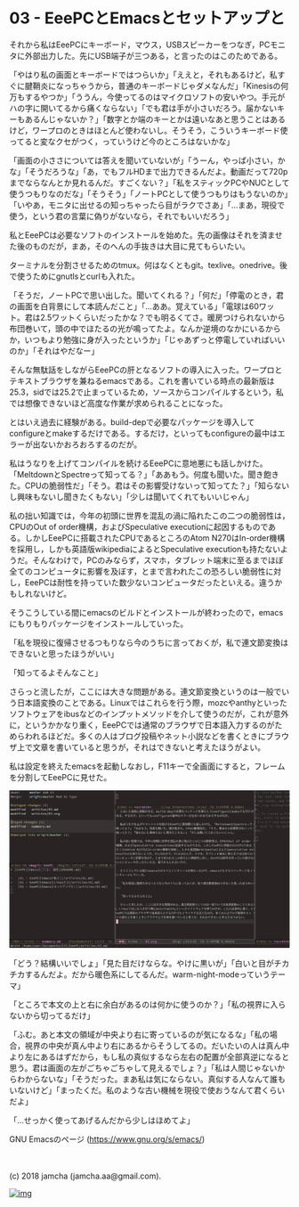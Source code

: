 # 03 - EeePCとEmacsとセットアップと

それから私はEeePCにキーボード，マウス，USBスピーカーをつなぎ，PCモニタに外部出力した。先にUSB端子が三つある，と言ったのはこのためである。  

「やはり私の画面とキーボードではつらいか」「ええと，それもあるけど，私すぐに腱鞘炎になっちゃうから，普通のキーボードじゃダメなんだ」「Kinesisの何万もするやつか」「ううん，今使ってるのはマイクロソフトの安いやつ。手元がハの字に開いてるから痛くならない」「でも君は手が小さいだろう。届かないキーもあるんじゃないか？」「数字とか端のキーとかは遠いなあと思うことはあるけど，ワープロのときはほとんど使わないし。そうそう，こういうキーボード使ってると変なクセがつく，っていうけど今のところはないかな」  

「画面の小ささについては答えを聞いていないが」「うーん，やっぱ小さい，かな」「そうだろうな」「あ，でもフルHDまで出力できるんだよ。動画だって720pまでならなんとか見れるんだ。すごくない？」「私をスティックPCやNUCとして使うつもりなのだな」「そうそう」「ノートPCとして使うつもりはもうないのか」「いやあ，モニタに出せるの知っちゃったら目がラクでさあ」「…まあ，現役で使う，という君の言葉に偽りがないなら，それでもいいだろう」  

私とEeePCは必要なソフトのインストールを始めた。先の画像はそれを済ませた後のものだが，まあ，そのへんの手抜きは大目に見てもらいたい。  

ターミナルを分割させるためのtmux。何はなくともgit。texlive。onedrive。後で使うためにgnutlsとcurlも入れた。  

「そうだ，ノートPCで思い出した。聞いてくれる？」「何だ」「停電のとき，君の画面を白背景にして本読んだこと」「…ああ。覚えている」「電球は60ワット。君は2.5ワットくらいだったかな？でも明るくてさ。暖房つけられないから布団巻いて，頭の中でほたるの光が鳴ってたよ。なんか逆境のなかにいるからか，いつもより勉強に身が入ったというか」「じゃあずっと停電していればいいのか」「それはやだなー」  

そんな無駄話をしながらEeePCの肝となるソフトの導入に入った。ワープロとテキストブラウザを兼ねるemacsである。これを書いている時点の最新版は25.3，sidでは25.2で止まっているため，ソースからコンパイルするという，私では想像できないほど高度な作業が求められることになった。  

とはいえ過去に経験がある。build-depで必要なパッケージを導入してconfigureとmakeするだけである。するだけ，といってもconfigureの最中はエラーが出ないかおろおろするのだが。  

私はうなりを上げてコンパイルを続けるEeePCに意地悪にも話しかけた。「MeltdownとSpectreって知ってる？」「ああもう。何度も聞いた。聞き飽きた。CPUの脆弱性だ」「そう。君はその影響受けないって知ってた？」「知らないし興味もないし聞きたくもない」「少しは聞いてくれてもいいじゃん」  

私の拙い知識では，今年の初頭に世界を混乱の渦に陥れたこの二つの脆弱性は，CPUのOut of order機構，およびSpeculative executionに起因するものである。しかしEeePCに搭載されたCPUであるところのAtom N270はIn-order機構を採用し，しかも英語版wikipediaによるとSpeculative executionも持たないようだ。そんなわけで，PCのみならず，スマホ，タブレット端末に至るまでほぼ全てのコンピュータに影響を及ぼす，とまで言われたこの恐ろしい脆弱性に対し，EeePCは耐性を持っていた数少ないコンピュータだったといえる。違うかもしれないけど。  

そうこうしている間にemacsのビルドとインストールが終わったので，emacsにもりもりパッケージをインストールしていった。  

「私を現役に復帰させるつもりなら今のうちに言っておくが，私で連文節変換はできないと思ったほうがいい」  

「知ってるよそんなこと」  

さらっと流したが，ここには大きな問題がある。連文節変換というのは一般でいう日本語変換のことである。Linuxではこれらを行う際，mozcやanthyといったソフトウェアをibusなどのインプットメソッドを介して使うのだが，これが意外に，というかかなり重く，EeePCでは通常のブラウザで日本語入力するのがためらわれるほどだ。多くの人はブログ投稿やネット小説などを書くときにブラウザ上で文章を書いていると思うが，それはできないと考えたほうがよい。  

私は設定を終えたemacsを起動しなおし，F11キーで全画面にすると，フレームを分割してEeePCに見せた。  

![emacs-screen](./gitbook/images/02.png)  

「どう？結構いいでしょ」「見た目だけならな。やけに黒いが」「白いと目がチカチカするんだよ。だから暖色系にしてるんだ。warm-night-modeっていうテーマ」  

「ところで本文の上と右に余白があるのは何かに使うのか？」「私の視界に入らないから切ってるだけ」  

「ふむ。あと本文の領域が中央より右に寄っているのが気になるな」「私の場合，視界の中央が真ん中より右にあるからそうしてるの。だいたいの人は真ん中より左にあるはずだから，もし私の真似するなら左右の配置が全部真逆になると思う。君は画面の左がごちゃごちゃして見えるでしょ？」「私は人間じゃないからわからないな」「そうだった。まあ私は気にならない。真似する人なんて誰もいないけど」「まったくだ。私のような古い機械を現役で使おうなんて君くらいだよ」  

「…せっかく使ってあげるんだから少しはほめてよ」  

GNU Emacsのページ (<https://www.gnu.org/s/emacs/>)  

<br>  
<br>  
(c) 2018 jamcha (jamcha.aa@gmail.com).  

[![img](http://i.creativecommons.org/l/by-sa/4.0/88x31.png)](http://creativecommons.org/licenses/by-sa/4.0/deed)